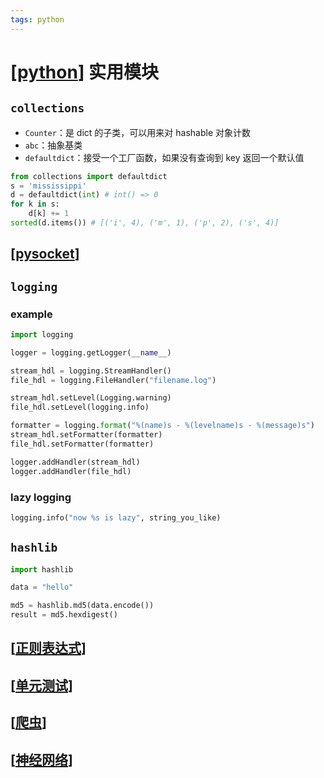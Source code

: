 ```yaml
---
tags: python
---
```

# [[python]] 实用模块

## `collections`

- `Counter`：是 dict 的子类，可以用来对 hashable 对象计数
- `abc`：抽象基类
- `defaultdict`：接受一个工厂函数，如果没有查询到 key 返回一个默认值

```python
from collections import defaultdict
s = 'mississippi'
d = defaultdict(int) # int() => 0
for k in s:
    d[k] += 1
sorted(d.items()) # [('i', 4), ('m', 1), ('p', 2), ('s', 4)]
```

## [[pysocket]]

## `logging`

### example

```python
import logging

logger = logging.getLogger(__name__)

stream_hdl = logging.StreamHandler()
file_hdl = logging.FileHandler("filename.log")

stream_hdl.setLevel(Logging.warning)
file_hdl.setLevel(logging.info)

formatter = logging.format("%(name)s - %(levelname)s - %(message)s")
stream_hdl.setFormatter(formatter)
file_hdl.setFormatter(formatter)

logger.addHandler(stream_hdl)
logger.addHandler(file_hdl)
```

### lazy logging

```python
logging.info("now %s is lazy", string_you_like)
```

## `hashlib`

```python
import hashlib

data = "hello"

md5 = hashlib.md5(data.encode())
result = md5.hexdigest()
```

## [[正则表达式]]

## [[单元测试]]

## [[爬虫]]

## [[神经网络]]

[//begin]: # "Autogenerated link references for markdown compatibility"
[python]: python.md "python"
[pysocket]: pysocket.md "socket 编程"
[正则表达式]: 正则表达式.md "正则表达式"
[单元测试]: 单元测试.md "单元测试"
[爬虫]: 爬虫.md "爬虫"
[神经网络]: <../machine learning/concept/神经网络.md> "神经网络"
[//end]: # "Autogenerated link references"
